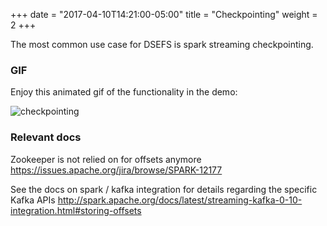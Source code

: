 +++
date = "2017-04-10T14:21:00-05:00"
title = "Checkpointing"
weight = 2
+++

The most common use case for DSEFS is spark streaming checkpointing.

### GIF

Enjoy this animated gif of the functionality in the demo:

![checkpointing](/30_checkpoint_demo/checkpoint-demo.gif)

### Relevant docs

Zookeeper is not relied on for offsets anymore
https://issues.apache.org/jira/browse/SPARK-12177

See the docs on spark / kafka integration for details regarding the specific Kafka APIs
http://spark.apache.org/docs/latest/streaming-kafka-0-10-integration.html#storing-offsets

